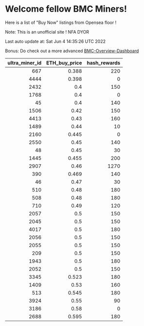 # Welcome fellow BMC Miners!
Here is a list of "Buy Now" listings from Opensea floor !

Note: This is an unofficial site ! NFA DYOR

Last auto update at: Sat Jun  4 14:35:26 UTC 2022

Bonus: Do check out a more advanced [BMC-Overview-Dashboard](https://dune.com/defifunk/BMC-Overview-Dashboard)


|   ultra_miner_id |   ETH_buy_price |   hash_rewards |
|-----------------:|----------------:|---------------:|
|              667 |           0.388 |            220 |
|             4444 |           0.398 |              0 |
|             2432 |           0.4   |            150 |
|             1768 |           0.4   |              0 |
|               45 |           0.4   |            140 |
|             1506 |           0.42  |            150 |
|             4413 |           0.43  |            160 |
|             1489 |           0.44  |             10 |
|             2160 |           0.445 |              0 |
|             2550 |           0.45  |            140 |
|               48 |           0.45  |             30 |
|             1445 |           0.455 |            200 |
|             2907 |           0.46  |           1270 |
|              390 |           0.469 |            140 |
|               46 |           0.47  |             30 |
|              510 |           0.48  |            180 |
|              508 |           0.48  |            180 |
|              710 |           0.49  |            120 |
|             2057 |           0.5   |            150 |
|             2045 |           0.5   |            150 |
|             4017 |           0.5   |            180 |
|             2056 |           0.5   |            150 |
|             2055 |           0.5   |            150 |
|              209 |           0.5   |            150 |
|             1943 |           0.5   |            180 |
|             2052 |           0.5   |            150 |
|             3345 |           0.523 |            180 |
|             1409 |           0.53  |            160 |
|              513 |           0.545 |            180 |
|             3924 |           0.55  |             90 |
|             3186 |           0.58  |              0 |
|             2688 |           0.595 |            180 |